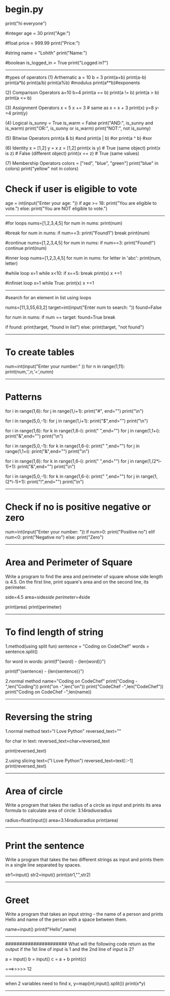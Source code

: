 # begin.py
print("hi everyone")

#integer
age = 30
print("Age:")

#float
price = 999.99
print("Price:")

#string
name = "Lohith"
print("Name:")

#boolean
is_logged_in = True
print("Logged in?")

-----------------------------------------------------------------------------------------------------------------------------------------------------------------------------

#types of operators
    (1) Arthematic
a = 10
b = 3
print(a+b)
print(a-b)
print(a*b)
print(a/b)
print(a%b) #modulus
print(a**b)#exponents


  (2) Comparison Operators
a=10
b=4
print(a == b)
print(a != b)
print(a > b)
print(a <= b)


  (3) Assignment Operators
x = 5
x += 3  # same as x = x + 3
print(x)
y=8
y-=4
print(y)


  (4) Logical
is_sunny = True
is_warm = False
print("AND:", is_sunny and is_warm)
print("OR:", is_sunny or is_warm)
print("NOT:", not is_sunny)


  (5) Bitwise Operators
print(a & b) #and
print(a | b) #or
print(a ^ b) #xor


   (6) Identity
x = [1,2]
y = x
z = [1,2]
print(x is y)     # True (same object)
print(x is z)     # False (different object)
print(x == z)     # True (same values)


  (7)  Membership Operators
colors = ["red", "blue", "green"]
print("blue" in colors)
print("yellow" not in colors)




# Check if user is eligible to vote
age = int(input("Enter your age: "))
if age >= 18:
    print("You are eligible to vote.")
else:
    print("You are NOT eligible to vote.")


-----------------------------------------------------------------------------------------------------------------------------------------------------------------------------


#for loops
nums=[1,2,3,4,5]
for num in nums:
    print(num)
    
#break
for num in nums:
    if num==3:
        print("Found1")
        break
    print(num)

#continue
nums=[1,2,3,4,5]
for num in nums:
    if num==3:
        print("Found!")
        continue
    print(num)
    

#inner loop
nums=[1,2,3,4,5]
for num in nums:
    for letter in 'abc':
        print(num, letter)

#while loop
x=1
while x<10:
    if x==5:
        break
    print(x)
    x +=1

 #infiniet loop
x=1
while True:
    print(x)
    x +=1

-----------------------------------------------------------------------------------------------------------------------------------------------------------------------------


#search for an element in list using loops

nums=[11,3,55,63,2]
target=int(input("Enter num to search: "))
found=False

for num in nums:
    if num == target:
        found=True
        break

if found:
    print(target, "found in list")
else:
    print(target, "not found")

-----------------------------------------------------------------------------------------------------------------------------------------------------------------------------

# To create tables

num=int(input("Enter your number:" ))
for n in range(1,11):
    print(num,'*',n,'=',num*n)

-----------------------------------------------------------------------------------------------------------------------------------------------------------------------------

# Patterns

for i in range(1,6):
    for j in range(1,i+1):
        print("#", end="")
    print("\n")


for i in range(5,0,-1):
    for j in range(1,i+1):
        print("$",end="")
    print("\n")


for i in range(1,6):
    for k in range(1,6-i):
        print(" ",end="")
    for j in range(1,1+i):
            print("&",end="")
    print("\n")


for i in range(5,0,-1):
    for k in range(1,6-i):
        print(" ",end="")
    for j in range(1,1+i):
            print("&",end="")
    print("\n")

for i in range(1,6):
    for k in range(1,6-i):
        print(" ",end="")
    for j in range(1,(2*i-1)+1):
            print("&",end="")
    print("\n")


for i in range(5,0,-1):
    for k in range(1,6-i):
        print(" ",end="")
    for j in range(1,(2*i-1)+1):
        print("!",end="")
    print("\n")

-----------------------------------------------------------------------------------------------------------------------------------------------------------------------------

# Check if no is positive negative or zero

num=int(input("Enter your number: "))
if num>0:
    print("Positive no")
elif num<0:
    print("Negative no")
else:
    print("Zero")

-----------------------------------------------------------------------------------------------------------------------------------------------------------------------------

# Area and Perimeter of Square
Write a program to find the area and perimeter of square whose side length is 4.5. On the first line, print square's area and on the second line, its perimeter.


side=4.5
area=side*side
perimeter=4*side

print(area)
print(perimeter)

-----------------------------------------------------------------------------------------------------------------------------------------------------------------------------
# To find length of string


1.method(using split fun)
sentence = "Coding on CodeChef"
words = sentence.split()

for word in words:
    print(f"{word} - {len(word)}")

print(f"{sentence} - {len(sentence)}")



2.normal method
name="Coding on CodeChef"
print("Coding -",len("Coding"))
print("on -",len("on"))
print("CodeChef -",len("CodeChef"))
print("Coding on CodeChef -",len(name))

-----------------------------------------------------------------------------------------------------------------------------------------------------------------------------

# Reversing the string

1.normal method
text="I Love Python"
reversed_text=""

for char in text:
    reversed_text=char+reversed_text
    
print(reversed_text)



2.using slicing
text=("I Love Python")
reversed_text=text[::-1]
print(reversed_text)

-----------------------------------------------------------------------------------------------------------------------------------------------------------------------------

# Area of circle
Write a program that takes the radius of a circle as input and prints its area
formula to calculate area of circle: 3.14*radius*radius

radius=float(input())
area=3.14*radius*radius
print(area)

-----------------------------------------------------------------------------------------------------------------------------------------------------------------------------

# Print the sentence
Write a program that takes the two different strings as input and prints them in a single line separated by spaces.

str1=input()
str2=input()
print(str1,"",str2)

-----------------------------------------------------------------------------------------------------------------------------------------------------------------------------

# Greet
Write a program that takes an input string - the name of a person and prints Hello and name of the person with a space between them.

name=input()
print(f"Hello",name)

-----------------------------------------------------------------------------------------------------------------------------------------------------------------------------

######################
What will the following code return as the output if the 1st line of input is 1 and the 2nd line of input is 2?

a = input()
b = input()
c = a + b
print(c)

===>>>>> 12

-----------------------------------------------------------------------------------------------------------------------------------------------------------------------------

when 2 variables need to find
x, y=map(int,input().split())
print(x*y)

-----------------------------------------------------------------------------------------------------------------------------------------------------------------------------


